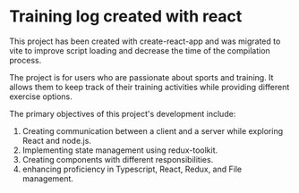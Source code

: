 
# Training log created with react

This project has been created with create-react-app and was migrated to vite to improve script loading and decrease the time of the compilation process.

The project is for users who are passionate about sports and training. It allows them to keep track of their training activities while providing different exercise options.

The primary objectives of this project's development include:

1. Creating communication between a client and a server while exploring React and node.js.
2. Implementing state management using redux-toolkit.
3. Creating components with different responsibilities.
4. enhancing proficiency in Typescript, React, Redux, and File management.
